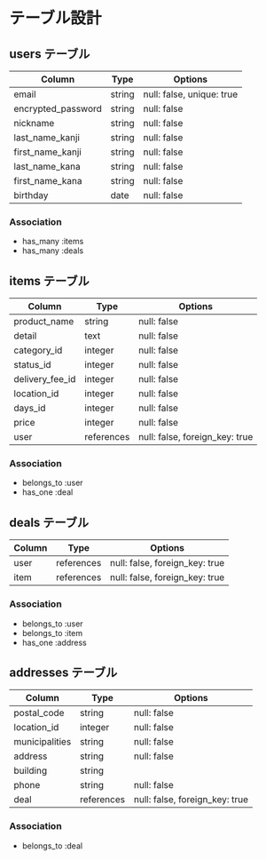 # テーブル設計



## users テーブル

| Column             | Type   | Options                   |
| ------------------ | ------ | ------------------------- |
| email              | string | null: false, unique: true |
| encrypted_password | string | null: false               |
| nickname           | string | null: false               |
| last_name_kanji    | string | null: false               |
| first_name_kanji   | string | null: false               | 
| last_name_kana     | string | null: false               |  
| first_name_kana    | string | null: false               |
| birthday           | date   | null: false               |

### Association

- has_many :items
- has_many :deals



## items テーブル

| Column          | Type       | Options                        |
| --------------- | ---------- | ------------------------------ |
| product_name    | string     | null: false                    |
| detail          | text       | null: false                    |
| category_id     | integer    | null: false                    |
| status_id       | integer    | null: false                    |
| delivery_fee_id | integer    | null: false                    |
| location_id     | integer    | null: false                    |
| days_id         | integer    | null: false                    |
| price           | integer    | null: false                    |
| user            | references | null: false, foreign_key: true |

### Association

- belongs_to :user
- has_one :deal



## deals テーブル

| Column            | Type       | Options                        |
|------------------ | ---------- |------------------------------- |
| user              | references | null: false, foreign_key: true |
| item              | references | null: false, foreign_key: true |

### Association

- belongs_to :user
- belongs_to :item
- has_one :address



## addresses テーブル

| Column         | Type       | Options                        |
|--------------- | ---------- |------------------------------- |
| postal_code    | string     | null: false                    |
| location_id    | integer    | null: false                    |
| municipalities | string     | null: false                    |
| address        | string     | null: false                    |
| building       | string     |                                |
| phone          | string     | null: false                    |
| deal           | references | null: false, foreign_key: true |

### Association

- belongs_to :deal
